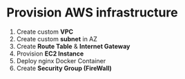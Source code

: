 # Provision AWS infrastructure

1. Create custom **VPC**
2. Create custom **subnet** in AZ
3. Create **Route Table** & **Internet Gateway**
4. Provision **EC2 Instance**
5. Deploy nginx Docker Container
6. Create **Security Group (FireWall)**
